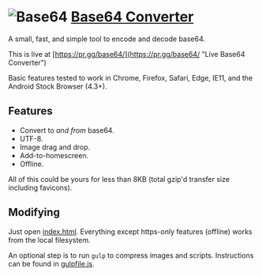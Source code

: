 ![Base64](https://pr.gg/base64/images/githubicon2628.png "Base64 icon") [Base64 Converter](https://pr.gg/base64/ "Live Base64 Converter")
===
A small, fast, and simple tool to encode and decode base64.

This is live at [https://pr.gg/base64/](https://pr.gg/base64/ "Live Base64 Converter")

Basic features tested to work in Chrome, Firefox, Safari, Edge, IE11, and the Android Stock Browser (4.3+).

## Features
  * Convert to <i>and from</i> base64.
  * UTF-8.
  * Image drag and drop.
  * Add-to-homescreen.
  * Offline.

All of this could be yours for less than 8KB (total gzip'd transfer size including favicons).

## Modifying
Just open [index.html](index.html). Everything except https-only features (offline) works from the local filesystem.

An optional step is to run `gulp` to compress images and scripts. Instructions can be found in [gulpfile.js](gulpfile.js).

